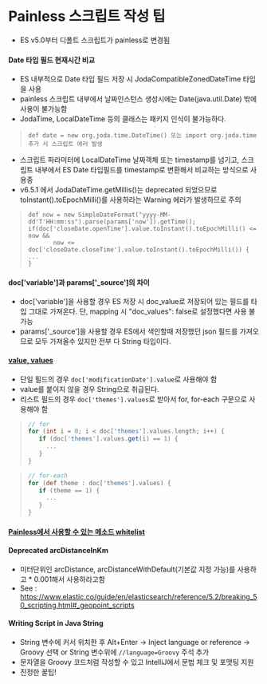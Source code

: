 # Painless 스크립트 작성 팁
- ES v5.0부터 디폴트 스크립트가 painless로 변경됨

#### Date 타입 필드 현재시간 비교
- ES 내부적으로 Date 타입 필드 저장 시 JodaCompatibleZonedDateTime 타입을 사용
- painless 스크립트 내부에서 날짜인스턴스 생성시에는 Date(java.util.Date) 밖에 사용이 불가능함
- JodaTime, LocalDateTime 등의 클래스는 패키지 인식이 불가능하다.
> ```def date = new org.joda.time.DateTime() 또는 import org.joda.time 추가 시 스크립트 에러 발생```
- 스크립트 파라미터에 LocalDateTime 날짜객체 또는 timestamp를 넘기고, 스크립트 내부에서 ES Date 타입필드를 timestamp로 변환해서 비교하는 방식으로 사용중
- v6.5.1 에서 JodaDateTime.getMillis()는 deprecated 되었으므로 toInstant().toEpochMilli()를 사용하라는 Warning 에러가 발생하므로 주의
> ```
> def now = new SimpleDateFormat("yyyy-MM-dd'T'HH:mm:ss").parse(params['now']).getTime();
> if(doc['closeDate.openTime'].value.toInstant().toEpochMilli() <= now &&
>        now <= doc['closeDate.closeTime'].value.toInstant().toEpochMilli()) {
> ...
> }
> ```

#### doc['variable']과 params['_source']의 차이
- doc['variable']을 사용할 경우 ES 저장 시 doc_value로 저장되어 있는 필드를 타입 그대로 가져온다. 단, mapping 시 "doc_values": false로 설정했다면 사용 불가능
- params['_source']을 사용할 경우 ES에서 색인할때 저장했던 json 필드를 가져오므로 모두 가져올수 있지만 전부 다 String 타입이다.

#### [value, values](https://www.elastic.co/guide/en/elasticsearch/reference/master/modules-scripting-fields.html)
- 단일 필드의 경우 `doc['modificationDate'].value`로 사용해야 함
- value를 붙이지 않을 경우 String으로 취급된다.
- 리스트 필드의 경우 `doc['themes'].values`로 받아서 for, for-each 구문으로  사용해야 함
>~~~groovy
> // for
> for (int i = 0; i < doc['themes'].values.length; i++) {
>    if (doc['themes'].values.get(i) == 1) {
>      ...
>    }
>}
>~~~

>~~~groovy
> // for-each
> for (def theme : doc['themes'].values) {
>    if (theme == 1) {
>      ...
>    }
>}
>~~~

#### [Painless에서 사용할 수 있는 메소드 whitelist](https://www.elastic.co/guide/en/elasticsearch/painless/6.1/painless-api-reference.html)

#### Deprecated arcDistanceInKm
- 미터단위인 arcDistance, arcDistanceWithDefault(기본값 지정 가능)를 사용하고 * 0.001해서 사용하라고함
- See : https://www.elastic.co/guide/en/elasticsearch/reference/5.2/breaking_50_scripting.html#_geopoint_scripts

#### Writing Script in Java String
- String 변수에 커서 위치한 후 Alt+Enter -> Inject language or reference -> Groovy 선택 or String 변수위에 `//language=Groovy` 주석 추가
- 문자열을 Groovy 코드처럼 작성할 수 있고 IntelliJ에서 문법 체크 및 포맷팅 지원
- 진정한 꿀팁!
